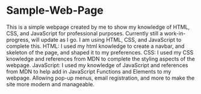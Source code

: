 # Sample-Web-Page
This is a simple webpage created by me to show my knowledge of HTML, CSS, and JavaScript for professional purposes. 
Currently still a work-in-progress, will update as I go.
I am using HTML, CSS, and JavaScript to complete this. 
HTML: I used my html knowledge to create a navbar, and skeleton of the page, and shaped it to my preferences. 
CSS: I used my CSS knowledge and references from MDN to complete the styling aspects of the webpage. 
JavaScript: I used my knowledge of JavaScript and references from MDN to help add in JavaScript Functions and Elements to my webpage. Allowing pop-up menus, email registration, and more to make the site more modern and manageable. 
